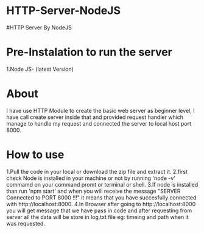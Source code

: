 # HTTP-Server-NodeJS
#HTTP Server By NodeJS
# Pre-Instalation to run the server
1.Node JS- (latest Version)
# About
I have use HTTP Module to create the basic web server as beginner level, I have call create server inside that and provided request handler which manage to handle my request and connected the server to local host port 8000.
# How to use
1.Pull the code in your local or download the zip file and extract it.
2.first check Node is installed in your machine or not by running 'node -v' commamd on your command promt or terminal or shell.
3.If node is installed than run 'npm start' and when you will receive the message "SERVER Connected to PORT 8000 !!!" it means that you have succesfully connected with http://localhost:8000.
4.In Browser after going to http://localhost:8000 you will get message that we have pass in code and after requesting from server all the data will be store in log.txt file eg: timeing and path when it was requested.
